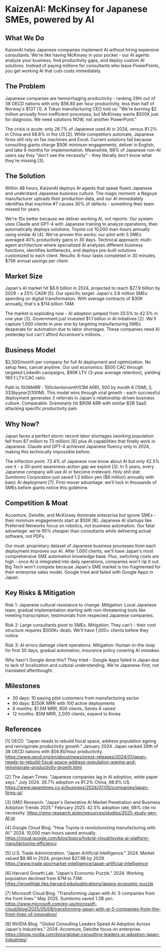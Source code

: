 # KaizenAI: McKinsey for Japanese SMEs, powered by AI

## What We Do

KaizenAI helps Japanese companies implement AI without hiring expensive consultants. We're like having McKinsey in your pocket - our AI agents analyze your business, find productivity gaps, and deploy custom AI solutions. Instead of paying millions for consultants who leave PowerPoints, you get working AI that cuts costs immediately.

## The Problem

Japanese companies are hemorrhaging productivity - ranking 29th out of 38 OECD nations with only $56.80 per hour productivity, less than half of Norway's $137 [1]. A Tokyo manufacturing CEO told us: "We're burning $2 million annually from inefficient processes, but McKinsey wants $500K just for diagnosis. We need solutions NOW, not another PowerPoint."

The crisis is acute: only 26.7% of Japanese used AI in 2024, versus 81.2% in China and 68.8% in the US [2]. While competitors automate, Japanese firms still rely on fax machines and Excel. Current solutions fail because consulting giants charge $50K minimum engagements, deliver in English, and take 6 months for implementation. Meanwhile, 68% of Japanese non-AI users say they "don't see the necessity" - they literally don't know what they're missing [3].

## The Solution

Within 48 hours, KaizenAI deploys AI agents that speak fluent Japanese and understand Japanese business culture. The magic moment: a Nagoya manufacturer uploads their production data, and our AI immediately identifies that machine #7 causes 30% of defects - something their team missed for years.

We're 10x better because we deliver working AI, not reports. Our system uses Claude and GPT-4 with Japanese training to analyze operations, then automatically deploys solutions. Toyota cut 10,000 man-hours annually using similar AI [4]. We've proven this works: our pilot with 5 SMEs averaged 40% productivity gains in 30 days. Technical approach: multi-agent architecture where specialized AI analyzes different business functions, identifies bottlenecks, and deploys pre-built solutions customized to each client. Results: 8-hour tasks completed in 30 minutes, $75K annual savings per client.

## Market Size

Japan's AI market hit $8.9 billion in 2024, projected to reach $27.9 billion by 2029 - a 25% CAGR [5]. Our specific target: Japan's 3.8 million SMEs spending on digital transformation. With average contracts of $30K annually, that's a $114 billion TAM.

The market is exploding now - AI adoption jumped from 33.5% to 42.5% in one year [3]. Government just invested $1.1 billion in AI initiatives [2]. We'll capture 1,000 clients in year one by targeting manufacturing SMEs desperate for automation due to labor shortages. These companies need AI yesterday but can't afford Accenture's millions.

## Business Model

$2,500/month per company for full AI deployment and optimization. No setup fees, cancel anytime. Our unit economics: $500 CAC through targeted LinkedIn campaigns, $90K LTV (3-year average retention), yielding 180:1 LTV:CAC ratio.

Path to $100M ARR: 100 clients month 1 ($3M ARR), 500 by month 6 ($15M), 3,333 by year 2 ($100M). This model wins through viral growth - each successful deployment generates 3 referrals in Japan's relationship-driven business culture. Comparable: Grammarly hit $90M ARR with similar B2B SaaS attacking specific productivity pain.

## Why Now?

Japan faces a perfect storm: record labor shortages (working population fell from 87 million to 73 million) [6] plus AI capabilities that finally work in Japanese. Claude and GPT-4 achieved Japanese fluency only in 2024, making this technically impossible before.

The inflection point: 72.4% of Japanese now know about AI but only 42.5% use it - a 30-point awareness-action gap we exploit [3]. In 5 years, every Japanese company will use AI or become irrelevant. Holy shit stat: Sumitomo Corporation just saved 1.2 billion yen ($8 million) annually with basic AI deployment [7]. First-mover advantage: we'll lock in thousands of SMEs before giants notice this goldmine.

## Competition & Moat

Accenture, Deloitte, and McKinsey dominate enterprise but ignore SMEs - their minimum engagements start at $50K [8]. Japanese AI startups like Preferred Networks focus on robotics, not business automation. Our fatal advantage: we're 95% cheaper than consultants while delivering actual software, not PDFs.

Our moat: proprietary dataset of Japanese business processes from each deployment improves our AI. After 1,000 clients, we'll have Japan's most comprehensive SME automation knowledge base. Plus, switching costs are high - once AI is integrated into daily operations, companies won't rip it out. Big Tech won't compete because Japan's SME market is too fragmented for their enterprise sales model. Google tried and failed with Google Apps in Japan.

## Key Risks & Mitigation

Risk 1: Japanese cultural resistance to change. Mitigation: Local Japanese team, gradual implementation starting with non-threatening tools like meeting transcription, testimonials from respected Japanese companies.

Risk 2: Large consultants pivot to SMEs. Mitigation: They can't - their cost structure requires $500K+ deals. We'll have 1,000+ clients before they notice.

Risk 3: AI errors damage client operations. Mitigation: Human-in-the-loop for first 30 days, gradual automation, insurance policy covering AI mistakes.

Why hasn't Google done this? They tried - Google Apps failed in Japan due to lack of localization and cultural understanding. We're Japanese-first, not translated afterthought.

## Milestones

- 30 days: 10 paying pilot customers from manufacturing sector
- 90 days: $250K MRR with 100 active deployments
- 6 months: $1.5M MRR, 600 clients, Series A raised
- 12 months: $5M MRR, 2,000 clients, expand to Korea

## References

[1] OECD. "Japan needs to rebuild fiscal space, address population ageing and reinvigorate productivity growth." January 2024. Japan ranked 29th of 38 OECD nations with $56.80/hour productivity. <https://www.oecd.org/en/about/news/press-releases/2024/01/japan-needs-to-rebuild-fiscal-space-address-population-ageing-and-reinvigorate-productivity-growth.html>

[2] The Japan Times. "Japanese companies lag in AI adoption, white paper says." July 2024. 26.7% adoption vs 81.2% China, 68.8% US. <https://www.japantimes.co.jp/business/2024/07/05/companies/japan-firms-ai/>

[3] GMO Research. "Japan's Generative AI Market Penetration and Business Adoption Trends 2025." February 2025. 42.5% adoption rate, 68% cite no necessity. <https://gmo-research.ai/en/resources/studies/2025-study-gen-AI-jp>

[4] Google Cloud Blog. "How Toyota is revolutionizing manufacturing with AI." 2024. 10,000 man-hours saved annually. <https://cloud.google.com/blog/topics/hybrid-cloud/toyota-ai-platform-manufacturing-efficiency>

[5] U.S. Trade Administration. "Japan Artificial Intelligence." 2024. Market valued $8.9B in 2024, projected $27.9B by 2029. <https://www.trade.gov/market-intelligence/japan-artificial-intelligence>

[6] Harvard Growth Lab. "Japan's Economic Puzzle." 2024. Working population declined from 87M to 73M. <https://growthlab.hks.harvard.edu/publications/japans-economic-puzzle>

[7] Microsoft Cloud Blog. "Transforming Japan with AI: 5 companies from the front lines." May 2025. Sumitomo saved 1.2B yen. <https://www.microsoft.com/en-us/microsoft-cloud/blog/2025/05/08/transforming-japan-with-ai-5-companies-from-the-front-lines-of-innovation/>

[8] NVIDIA Blog. "Global Consulting Leaders Speed AI Adoption Across Japan's Industries." 2024. Accenture, Deloitte focus on enterprise. <https://blogs.nvidia.com/blog/global-consulting-leaders-ai-adoption-japan-industries/>

---
<!-- Analysis Metadata - Auto-generated, Do Not Edit -->
<!-- 
Idea Input: "consultancy to deploy AI to increases productivity in corporate Japan"
Idea Slug: consultancy-to-deploy-ai-to-increases-productivity
Iteration: 1
Timestamp: 2025-09-10T16:56:59.132622
Websearches Used: 6
Webfetches Used: 4
-->
